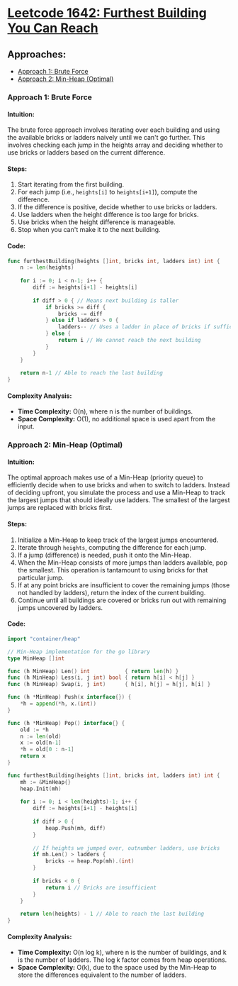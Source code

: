 # [Leetcode 1642: Furthest Building You Can Reach](https://leetcode.com/problems/furthest-building-you-can-reach/)

## Approaches:
- [Approach 1: Brute Force](#approach-1-brute-force)
- [Approach 2: Min-Heap (Optimal)](#approach-2-min-heap-optimal)

### Approach 1: Brute Force

#### Intuition:
The brute force approach involves iterating over each building and using the available bricks or ladders naively until we can't go further. This involves checking each jump in the heights array and deciding whether to use bricks or ladders based on the current difference.

#### Steps:
1. Start iterating from the first building.
2. For each jump (i.e., `heights[i]` to `heights[i+1]`), compute the difference.
3. If the difference is positive, decide whether to use bricks or ladders.
4. Use ladders when the height difference is too large for bricks.
5. Use bricks when the height difference is manageable.
6. Stop when you can't make it to the next building.

#### Code:

```go
func furthestBuilding(heights []int, bricks int, ladders int) int {
    n := len(heights)
    
    for i := 0; i < n-1; i++ {
        diff := heights[i+1] - heights[i]
        
        if diff > 0 { // Means next building is taller
            if bricks >= diff {
                bricks -= diff
            } else if ladders > 0 {
                ladders-- // Uses a ladder in place of bricks if sufficient bricks are not available
            } else {
                return i // We cannot reach the next building
            }
        }
    }
    
    return n-1 // Able to reach the last building
}
```

#### Complexity Analysis:
- **Time Complexity:** O(n), where n is the number of buildings.
- **Space Complexity:** O(1), no additional space is used apart from the input.

### Approach 2: Min-Heap (Optimal)

#### Intuition:
The optimal approach makes use of a Min-Heap (priority queue) to efficiently decide when to use bricks and when to switch to ladders. Instead of deciding upfront, you simulate the process and use a Min-Heap to track the largest jumps that should ideally use ladders. The smallest of the largest jumps are replaced with bricks first.

#### Steps:
1. Initialize a Min-Heap to keep track of the largest jumps encountered.
2. Iterate through `heights`, computing the difference for each jump.
3. If a jump (difference) is needed, push it onto the Min-Heap.
4. When the Min-Heap consists of more jumps than ladders available, pop the smallest. This operation is tantamount to using bricks for that particular jump.
5. If at any point bricks are insufficient to cover the remaining jumps (those not handled by ladders), return the index of the current building.
6. Continue until all buildings are covered or bricks run out with remaining jumps uncovered by ladders.

#### Code:

```go
import "container/heap"

// Min-Heap implementation for the go library
type MinHeap []int

func (h MinHeap) Len() int           { return len(h) }
func (h MinHeap) Less(i, j int) bool { return h[i] < h[j] }
func (h MinHeap) Swap(i, j int)      { h[i], h[j] = h[j], h[i] }

func (h *MinHeap) Push(x interface{}) {
    *h = append(*h, x.(int))
}

func (h *MinHeap) Pop() interface{} {
    old := *h
    n := len(old)
    x := old[n-1]
    *h = old[0 : n-1]
    return x
}

func furthestBuilding(heights []int, bricks int, ladders int) int {
    mh := &MinHeap{}
    heap.Init(mh)
    
    for i := 0; i < len(heights)-1; i++ {
        diff := heights[i+1] - heights[i]
        
        if diff > 0 {
            heap.Push(mh, diff)
        }
        
        // If heights we jumped over, outnumber ladders, use bricks
        if mh.Len() > ladders {
            bricks -= heap.Pop(mh).(int)
        }
        
        if bricks < 0 {
            return i // Bricks are insufficient
        }
    }
    
    return len(heights) - 1 // Able to reach the last building
}
```

#### Complexity Analysis:
- **Time Complexity:** O(n log k), where n is the number of buildings, and k is the number of ladders. The log k factor comes from heap operations.
- **Space Complexity:** O(k), due to the space used by the Min-Heap to store the differences equivalent to the number of ladders.

